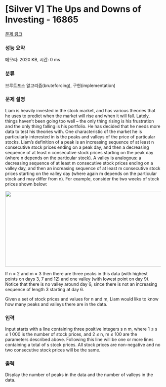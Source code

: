 # [Silver V] The Ups and Downs of Investing - 16865 

[문제 링크](https://www.acmicpc.net/problem/16865) 

### 성능 요약

메모리: 2020 KB, 시간: 0 ms

### 분류

브루트포스 알고리즘(bruteforcing), 구현(implementation)

### 문제 설명

<p>Liam is heavily invested in the stock market, and has various theories that he uses to predict when the market will rise and when it will fall. Lately, things haven’t been going too well – the only thing rising is his frustration and the only thing falling is his portfolio. He has decided that he needs more data to test his theories with. One characteristic of the market he is particularly interested in is the peaks and valleys of the price of particular stocks. Liam’s definition of a peak is an increasing sequence of at least n consecutive stock prices ending on a peak day, and then a decreasing sequence of at least n consecutive stock prices starting on the peak day (where n depends on the particular stock). A valley is analogous: a decreasing sequence of at least m consecutive stock prices ending on a valley day, and then an increasing sequence of at least m consecutive stock prices starting on the valley day (where again m depends on the particular stock and may differ from n). For example, consider the two weeks of stock prices shown below:</p>

<p style="text-align: center;"><img alt="" src="" style="width: 566px; height: 245px;"></p>

<p>If n = 2 and m = 3 then there are three peaks in this data (with highest points on days 3, 7 and 12) and one valley (with lowest point on day 9). Notice that there is no valley around day 6, since there is not an increasing sequence of length 3 starting at day 6.</p>

<p>Given a set of stock prices and values for n and m, Liam would like to know how many peaks and valleys there are in the data.</p>

### 입력 

 <p>Input starts with a line containing three positive integers s n m, where 1 ≤ s ≤ 1 000 is the number of stock prices, and 2 ≤ n, m ≤ 100 are the parameters described above. Following this line will be one or more lines containing a total of s stock prices. All stock prices are non-negative and no two consecutive stock prices will be the same.</p>

### 출력 

 <p>Display the number of peaks in the data and the number of valleys in the data.</p>

